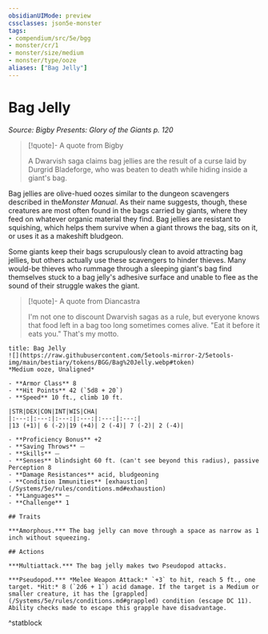 ```yaml
---
obsidianUIMode: preview
cssclasses: json5e-monster
tags:
- compendium/src/5e/bgg
- monster/cr/1
- monster/size/medium
- monster/type/ooze
aliases: ["Bag Jelly"]
---
```

# Bag Jelly
*Source: Bigby Presents: Glory of the Giants p. 120*  

> [!quote]- A quote from Bigby  
> 
> A Dwarvish saga claims bag jellies are the result of a curse laid by Durgrid Bladeforge, who was beaten to death while hiding inside a giant's bag.

Bag jellies are olive-hued oozes similar to the dungeon scavengers described in the*Monster Manual*. As their name suggests, though, these creatures are most often found in the bags carried by giants, where they feed on whatever organic material they find. Bag jellies are resistant to squishing, which helps them survive when a giant throws the bag, sits on it, or uses it as a makeshift bludgeon.

Some giants keep their bags scrupulously clean to avoid attracting bag jellies, but others actually use these scavengers to hinder thieves. Many would-be thieves who rummage through a sleeping giant's bag find themselves stuck to a bag jelly's adhesive surface and unable to flee as the sound of their struggle wakes the giant.

> [!quote]- A quote from Diancastra  
> 
> I'm not one to discount Dwarvish sagas as a rule, but everyone knows that food left in a bag too long sometimes comes alive. "Eat it before it eats you." That's my motto.


```ad-statblock
title: Bag Jelly
![](https://raw.githubusercontent.com/5etools-mirror-2/5etools-img/main/bestiary/tokens/BGG/Bag%20Jelly.webp#token)
*Medium ooze, Unaligned*

- **Armor Class** 8
- **Hit Points** 42 (`5d8 + 20`)
- **Speed** 10 ft., climb 10 ft.

|STR|DEX|CON|INT|WIS|CHA|
|:---:|:---:|:---:|:---:|:---:|:---:|
|13 (+1)| 6 (-2)|19 (+4)| 2 (-4)| 7 (-2)| 2 (-4)|

- **Proficiency Bonus** +2
- **Saving Throws** ⏤
- **Skills** ⏤
- **Senses** blindsight 60 ft. (can't see beyond this radius), passive Perception 8
- **Damage Resistances** acid, bludgeoning
- **Condition Immunities** [exhaustion](/Systems/5e/rules/conditions.md#exhaustion)
- **Languages** —
- **Challenge** 1

## Traits

***Amorphous.*** The bag jelly can move through a space as narrow as 1 inch without squeezing.

## Actions

***Multiattack.*** The bag jelly makes two Pseudopod attacks.

***Pseudopod.*** *Melee Weapon Attack:* `+3` to hit, reach 5 ft., one target. *Hit:* 8 (`2d6 + 1`) acid damage. If the target is a Medium or smaller creature, it has the [grappled](/Systems/5e/rules/conditions.md#grappled) condition (escape DC 11). Ability checks made to escape this grapple have disadvantage.
```
^statblock
